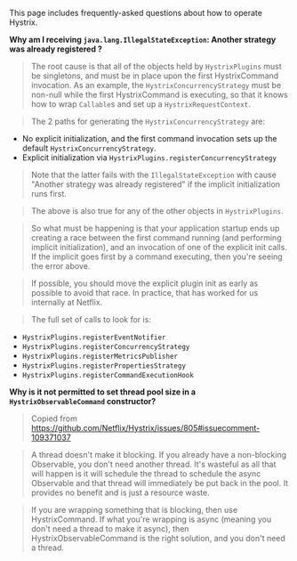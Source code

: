 This page includes frequently-asked questions about how to operate Hystrix.

**Why am I receiving `java.lang.IllegalStateException`: Another strategy was already registered ?**

> The root cause is that all of the objects held by `HystrixPlugins` must be singletons, and must be in place upon the first HystrixCommand invocation.  As an example, the `HystrixConcurrencyStrategy` must be non-null while the first HystrixCommand is executing, so that it knows how to wrap `Callable`s and set up a `HystrixRequestContext`.

> The 2 paths for generating the `HystrixConcurrencyStrategy` are:
* No explicit initialization, and the first command invocation sets up the default `HystrixConcurrencyStrategy`.
* Explicit initialization via `HystrixPlugins.registerConcurrencyStrategy`

> Note that the latter fails with the `IllegalStateException` with cause "Another strategy was already registered" if the implicit initialization runs first.

> The above is also true for any of the other objects in `HystrixPlugins`.

> So what must be happening is that your application startup ends up creating a race between the first command running (and performing implicit initialization), and an invocation of one of the explicit init calls.  If the implicit goes first by a command executing, then you're seeing the error above.

> If possible, you should move the explicit plugin init as early as possible to avoid that race.  In practice, that has worked for us internally at Netflix.  

> The full set of calls to look for is:
* `HystrixPlugins.registerEventNotifier`
* `HystrixPlugins.registerConcurrencyStrategy`
* `HystrixPlugins.registerMetricsPublisher`
* `HystrixPlugins.registerPropertiesStrategy`
* `HystrixPlugins.registerCommandExecutionHook`


**Why is it not permitted to set thread pool size in a `HystrixObservableCommand` constructor?**

> Copied from https://github.com/Netflix/Hystrix/issues/805#issuecomment-109371037

> A thread doesn't make it blocking. If you already have a non-blocking
Observable, you don't need another thread. It's wasteful as all that will
happen is it will schedule the thread to schedule the async Observable and
that thread will immediately be put back in the pool. It provides no
benefit and is just a resource waste.

> If you are wrapping something that is blocking, then use HystrixCommand. If
what you're wrapping is async (meaning you don't need a thread to make it
async), then HystrixObservableCommand is the right solution, and you don't
need a thread.